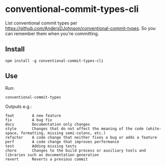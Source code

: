 # conventional-commit-types-cli

List conventional commit types per https://github.com/AndersDJohnson/conventional-commit-types.
So you can remember them when you're committing.

## Install

```
npm install -g conventional-commit-types-cli
```

## Use

Run:
```
conventional-commit-types
```
Outputs e.g.:
```
feat    	A new feature
fix     	A bug fix
docs    	Documentation only changes
style   	Changes that do not affect the meaning of the code (white-space, formatting, missing semi-colons, etc.)
refactor	A code change that neither fixes a bug or adds a feature
perf    	A code change that improves performance
test    	Adding missing tests
chore   	Changes to the build process or auxiliary tools and libraries such as documentation generation
revert  	Reverts a previous commit
```
